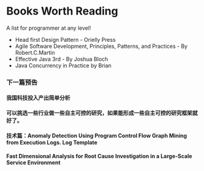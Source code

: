 

# Books Worth Reading #
 A list for programmer at any level!

- Head first Design Pattern - Orielly Press
- Agile Software Development, Principles, Patterns, and Practices - By Robert.C.Martin
- Effective Java 3rd - By Joshua Bloch
- Java Concurrency in Practice by Brian


### 下一篇预告

#### 我国科技投入产出简单分析

#### 可以挑选一些行业做一些自主可控的研究，如果能形成一些自主可控的研究框架就好了。

#### 技术篇：Anomaly Detection Using Program Control Flow Graph Mining from Execution Logs. Log Template
#### Fast Dimensional Analysis for Root Cause Investigation in a Large-Scale Service Environment